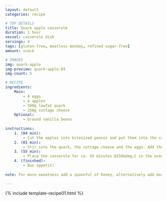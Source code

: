 ```yaml
---
layout: default
categories: recipe

# TOP DETAILS
title: Quark apple casserole
duration: 1 hour
vessel: casserole dish
servings: 4
tags: [gluten-free, meatless monday, refined sugar-free]
amount: snack

# IMAGES
img: quark-apple
img-preview: quark-apple-03
img-count: 5

# RECIPE
ingredients:
    Main:
        - 4 eggs
        - 4 apples
        - 500g lowfat quark
        - 250g cottage cheese
    Optional:
        - Ground vanilla beans
        
instructions:
    1. (04 min): 
        - Cut the apples into bitesized peaces and put them into the casserole dish.
    2. (01 min): 
        - Stir into the quark, the cottage cheese and the eggs. Add the optional ground Vanilla beans.
    3. (55 min):
        - Place the casserole for ca. 55 minutes @150&deg;C in the oven.
    4. (finished): 
        - Bon appetit!
  
note: For more sweatness add a spoonful of honey, alternatively add more apples or a banana.

---
```

<!--more-->

{% include template-recipe01.html %}

